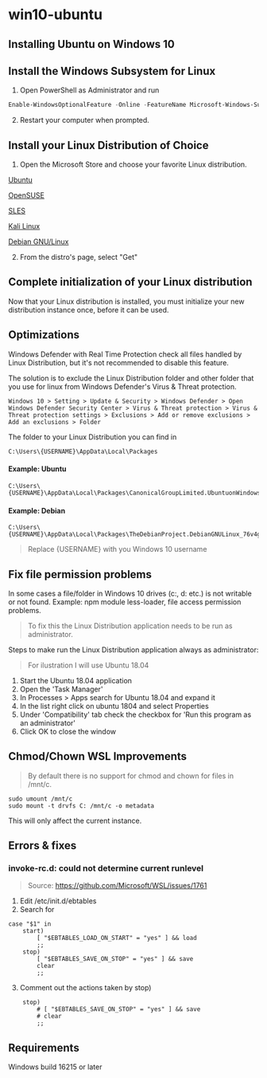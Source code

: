 # win10-ubuntu

## Installing Ubuntu on Windows 10

## Install the Windows Subsystem for Linux

1. Open PowerShell as Administrator and run

```powershell
Enable-WindowsOptionalFeature -Online -FeatureName Microsoft-Windows-Subsystem-Linux
```

2. Restart your computer when prompted.

## Install your Linux Distribution of Choice

1. Open the Microsoft Store and choose your favorite Linux distribution.

[Ubuntu](https://www.microsoft.com/store/p/ubuntu/9nblggh4msv6)

[OpenSUSE](https://www.microsoft.com/store/apps/9njvjts82tjx)

[SLES](https://www.microsoft.com/store/apps/9p32mwbh6cns)

[Kali Linux](https://www.microsoft.com/store/apps/9PKR34TNCV07)

[Debian GNU/Linux](https://www.microsoft.com/store/apps/9MSVKQC78PK6)

2. From the distro's page, select "Get"

## Complete initialization of your Linux distribution

Now that your Linux distribution is installed, you must initialize your new distribution instance once, before it can be used.

## Optimizations

Windows Defender with Real Time Protection check all files handled by Linux Distribution, but it's not recommended to disable this feature.

The solution is to exclude the Linux Distribution folder and other folder that you use for linux from Windows Defender's Virus & Threat protection.

```
Windows 10 > Setting > Update & Security > Windows Defender > Open Windows Defender Security Center > Virus & Threat protection > Virus & Threat protection settings > Exclusions > Add or remove exclusions > Add an exclusions > Folder
```

The folder to your Linux Distribution you can find in

```
C:\Users\{USERNAME}\AppData\Local\Packages
```

#### Example: Ubuntu

```
C:\Users\{USERNAME}\AppData\Local\Packages\CanonicalGroupLimited.UbuntuonWindows_79rhkp1fndgsc
```

#### Example: Debian

```
C:\Users\{USERNAME}\AppData\Local\Packages\TheDebianProject.DebianGNULinux_76v4gfsz19hv4
```

> Replace {USERNAME} with you Windows 10 username

## Fix file permission problems

In some cases a file/folder in Windows 10 drives (c:, d: etc.) is not writable or not found. Example: npm module less-loader, file access permission problems.

> To fix this the Linux Distribution application needs to be run as administrator.

Steps to make run the Linux Distribution application always as administrator:

> For ilustration I will use Ubuntu 18.04

1. Start the Ubuntu 18.04 application
2. Open the 'Task Manager'
3. In Processes > Apps search for Ubuntu 18.04 and expand it 
4. In the list right click on ubuntu 1804 and select Properties
5. Under 'Compatibility' tab check the checkbox for 'Run this program as an administrator'
6. Click OK to close the window

## Chmod/Chown WSL Improvements

> By default there is no support for chmod and chown for files in /mnt/c.

```
sudo umount /mnt/c
sudo mount -t drvfs C: /mnt/c -o metadata
```

This will only affect the current instance.

## Errors & fixes

### invoke-rc.d: could not determine current runlevel

> Source: https://github.com/Microsoft/WSL/issues/1761

1. Edit /etc/init.d/ebtables
2. Search for
```
case "$1" in
    start)
        [ "$EBTABLES_LOAD_ON_START" = "yes" ] && load
        ;;
    stop)
        [ "$EBTABLES_SAVE_ON_STOP" = "yes" ] && save
        clear
        ;;
```
3. Comment out the actions taken by stop)
```
    stop)
        # [ "$EBTABLES_SAVE_ON_STOP" = "yes" ] && save
        # clear
        ;;
```

## Requirements

Windows build 16215 or later